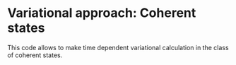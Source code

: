 # Variational approach: Coherent states
This code allows to make time dependent variational calculation in the class of coherent states.
